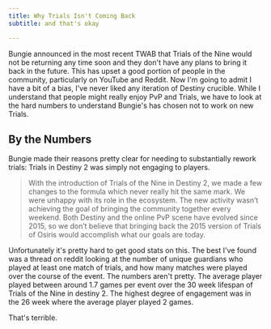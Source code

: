 ```yaml
---
title: Why Trials Isn't Coming Back
subtitle: and that's okay

---
```


Bungie announced in the most recent TWAB that Trials of the Nine would not be returning any time soon and they don't have any plans to bring it back in the future. This has upset a good portion of people in the community, particularly on YouTube and Reddit. Now I'm going to admit I have a bit of a bias, I've never liked any iteration of Destiny crucible. While I understand that people might really enjoy PvP and Trials, we have to look at the hard numbers to understand Bungie's has chosen not to work on new Trials. 

## By the Numbers

Bungie made their reasons pretty clear for needing to substantially rework trials: Trials in Destiny 2 was simply not engaging to players. 

> With the introduction of Trials of the Nine in Destiny 2, we made a few changes to the formula which never really hit the same mark. We were unhappy with its role in the ecosystem. The new activity wasn’t achieving the goal of bringing the community together every weekend. Both Destiny and the online PvP scene have evolved since 2015, so we don’t believe that bringing back the 2015 version of Trials of Osiris would accomplish what our goals are today.

Unfortunately it's pretty hard to get good stats on this. The best I've found was a thread on reddit looking at the number of unique guardians who played at least one match of trials, and how many matches were played over the course of the event. The numbers aren't pretty. The average player played between around 1.7 games per event over the 30 week lifespan of Trials of the Nine in destiny 2. The highest degree of engagement was in the 26 week where the average player played 2 games. 



That's terrible. 